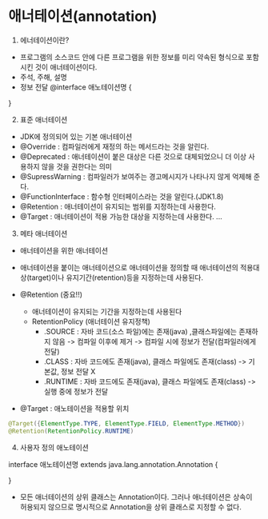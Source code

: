 # 애너테이션(annotation)
1. 에너테이션이란?
- 프로그램의 소스코드 안에 다른 프로그램을 위한 정보를 미리 약속된 형식으로 포함시킨 것이 애너테이션이다.
- 주석, 주해, 설명
- 정보 전달
  @interface 애노테이션명 {

}


2. 표준 애너테이션
- JDK에 정의되어 있는 기본 애너테이션
- @Override : 컴파일러에게 재정의 하는 메서드라는 것을 알린다.
- @Deprecated : 애너테이션이 붙은 대상은 다른 것으로 대체되었으니 더 이상 사용하지 않을 것을 권한다는 의미
- @SupressWarning : 컴파일러가 보여주는 경고메시지가 나타나지 않게 억제해 준다.
- @FunctionInterface : 함수형 인터페이스라는 것을 알린다.(JDK1.8)
- @Retention : 애너테이션이 유지되는 범위를 지정하는데 사용한다.
- @Target : 애너테이션이 적용 가능한 대상을 지정하는데 사용한다.
  ...

3. 메타 애너테이션
- 애너테이션을 위한 애너테이션
- 애너테이션을 붙이는 애너테이션으로 애너테이션을 정의할 때 애너테이션의 적용대상(target)이나 유지기간(retention)등을 지정하는데 사용된다.

- @Retention (중요!!)
  - 애너테이션이 유지되는 기간을 지정하는데 사용된다
  - RetentionPolicy (애너테이션 유지정책)
      - .SOURCE : 자바 코드(소스 파일)에는 존재(java) ,클래스파일에는 존재하지 않음 -> 컴파일 이후에 제거
        -> 컴파일 시에 정보가 전달(컴파일러에게 전달)
      - .CLASS : 자바 코드에도 존재(java), 클래스 파일에도 존재(class)
        -> 기본값, 정보 전달 X
      - .RUNTIME : 자바 코드에도 존재(java), 클래스 파일에도 존재(class)
        -> 실행 중에 정보가 전달
- @Target : 애노테이션을 적용할 위치

``` java
@Target({ElementType.TYPE, ElementType.FIELD, ElementType.METHOD})
@Retention(RetentionPolicy.RUNTIME)
```

4. 사용자 정의 애노테이션


interface 애노테이션명 extends java.lang.annotation.Annotation {

}

- 모든 애너테이션의 상위 클래스는 Annotation이다. 그러나 애너테이션은 상속이 허용되지 않으므로 명시적으로 Annotation을 상위 클래스로 지정할 수 없다.
